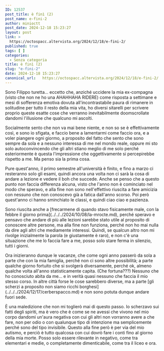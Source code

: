 ```yaml
---
ID: 12537
post_title: è finì (2)
post_name: e-fini-2
author: minioctt
post_date: 2024-12-18 15:23:27
layout: post
link: >
  https://octospacc.altervista.org/2024/12/18/e-fini-2/
published: true
tags: [ ]
categories:
  - Senza categoria
title: è finì (2)
slug: "e-fini-2"
date: 2024-12-18 15:23:27
canonical_url:   https://octospacc.altervista.org/2024/12/18/e-fini-2/
---
```

<!-- wp:paragraph -->
<p markdown="1">Sono Filippo turetta... eccetto che, anziché uccidere la mia ex-compagna (visto che non ne ho una AHAHHAHA RIDERE) come risposta a settimane e mesi di sofferenza emotiva dovuta all'incontrastabile paura di rimanere in solitudine per tutto il resto della mia vita, ho diversi sitarelli per scrivere proprio queste esatte cose che verranno inevitabilmente doomscrollate dandomi l'illusione che qualcuno mi ascolti.</p>
<!-- /wp:paragraph -->

<!-- wp:paragraph -->
<p markdown="1">Socialmente sento che non va mai bene niente, e non so se è effettivamente così, e sono io sfigata, e faccio bene a lamentarmi come faccio ora, e a voler piangere ogni giormo, a proposito del fatto che sento che sono sempre da sola e a nessuno interessa di me nel mondo reale, oppure mi sto solo autoconvincendo che gli altri stiano meglio di me solo perché esteriormente è questa l'impressione che oggettivamente si percepirebbe rispetto a me. Ma penso sia la prima cosa.</p>
<!-- /wp:paragraph -->

<!-- wp:paragraph -->
<p markdown="1">Pure quest'anno, il primo semestre all'università è finito, e fino a marzo ci resteranno solo gli esami, quindi ancora una volta non ci sarà la cosa di andare a lezione e vedere il boh che succede. Anche se penso che a questo punto non faccia differenza alcuna, visto che l'anno non è cominciato nel modo che speravo, e alla fine non sono nell'effettivo riuscita a fare amicizia con nessuno che non conoscevo già a fatica dall'anno scorso. Poi però quest'anno ci hanno sminchiato le classi, e quindi ciao ciao e pazienza.</p>
<!-- /wp:paragraph -->

<!-- wp:paragraph -->
<p markdown="1">Sono riuscita anche a [frecarmene di quando stavo fisicamente male, con la febbre il giorno prima](../../../2024/10/08/la-mrocte.md), perché speravo e pensavo che andare di più alle lezioni sarebbe stato utile al proposito di conoscere altre persone, ma alla fine non funziona, perché non ho mai nulla da dire agli altri che mediamente interessi. Quindi, se qualcun altro non mi rivolge inizialmente la parola (e giustamente è raro), e non c'è una situazione che me lo faccia fare a me, posso solo stare ferma in silenzio, tutti i giorni.</p>
<!-- /wp:paragraph -->

<!-- wp:paragraph -->
<p markdown="1">Ora inizieranno dunque le vacanze, che come ogni anno passerò da sola a parte che con la mia famiglia, perché non ci sono altre possibilità; a parte qualche giorno fortuito che si svolgerà diversamente, perché ok, almeno qualche volta all'anno statisticamente capita. (Che fortuna???) Nessuno che ho conosciuto abita da me... e in verità quasi nessuno che faccia il mio stesso corso. In altre città forse le cose sarebbero diverse, ma a parte [gli scherzi a proposito non siamo ricchi borghesi](../../../2024/12/17/cerberspacco.md) e non sono potuta dunque andare fuori sede.</p>
<!-- /wp:paragraph -->

<!-- wp:paragraph -->
<p markdown="1">È una maledizione che non mi toglierò mai di questo passo. Io scherzavo sui fatti degli spiriti, ma è vero che è come se ne avessi che vivono nel mio corpo dandomi un'aura negativa con cui gli altri non vorranno avere a che fare, non per odio o con qualunque tipo di intenzione ma semplicemente perché sono del tipo invisibile. Questo alla fine però è per via del mio autismo, e perciò è tutto qualcosa con cui dovrò fare i conti fino al giorno della mia morte. Posso solo essere rilevante in negativo, come tra elementari e medie, o completamente dimenticabile, come tra il liceo e ora.</p>
<!-- /wp:paragraph -->
